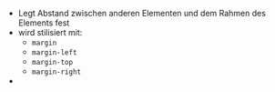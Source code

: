 - Legt Abstand zwischen anderen Elementen und dem Rahmen des Elements fest
- wird stilisiert mit:
	- `margin`
	- `margin-left`
	- `margin-top`
	- `margin-right`
- 